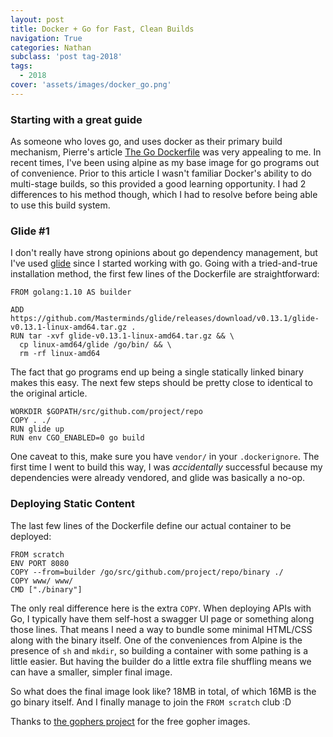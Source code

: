 ```yaml
---
layout: post
title: Docker + Go for Fast, Clean Builds
navigation: True
categories: Nathan
subclass: 'post tag-2018'
tags:
  - 2018
cover: 'assets/images/docker_go.png'
---
```


### Starting with a great guide

As someone who loves go, and uses docker as their primary build mechanism,
Pierre's article [The Go Dockerfile](https://medium.com/@pierreprinetti/the-go-dockerfile-d5d43af9ee3c) was very appealing to me.
In recent times, I've been using alpine as my base image for go programs out of convenience.
Prior to this article I wasn't familiar Docker's ability to do multi-stage builds, so this provided a good learning opportunity.
I had 2 differences to his method though, which I had to resolve before being able to use this build system.

### Glide #1

I don't really have strong opinions about go dependency management,
but I've used [glide](https://github.com/Masterminds/glide) since I started working with go.
Going with a tried-and-true installation method, the first few lines of the Dockerfile are straightforward:

```
FROM golang:1.10 AS builder

ADD https://github.com/Masterminds/glide/releases/download/v0.13.1/glide-v0.13.1-linux-amd64.tar.gz .
RUN tar -xvf glide-v0.13.1-linux-amd64.tar.gz && \
  cp linux-amd64/glide /go/bin/ && \
  rm -rf linux-amd64
```

The fact that go programs end up being a single statically linked binary makes this easy.
The next few steps should be pretty close to identical to the original article.

```
WORKDIR $GOPATH/src/github.com/project/repo
COPY . ./
RUN glide up
RUN env CGO_ENABLED=0 go build
```

One caveat to this, make sure you have `vendor/` in your `.dockerignore`.
The first time I went to build this way, I was _accidentally_ successful because my dependencies were already vendored,
and glide was basically a no-op.

### Deploying Static Content

The last few lines of the Dockerfile define our actual container to be deployed:

```
FROM scratch
ENV PORT 8080
COPY --from=builder /go/src/github.com/project/repo/binary ./
COPY www/ www/
CMD ["./binary"]
```

The only real difference here is the extra `COPY`.
When deploying APIs with Go, I typically have them self-host a swagger UI page or something along those lines.
That means I need a way to bundle some minimal HTML/CSS along with the binary itself.
One of the conveniences from Alpine is the presence of `sh` and `mkdir`,
so building a container with some pathing is a little easier.
But having the builder do a little extra file shuffling means we can have a smaller, simpler final image.

So what does the final image look like?
18MB in total, of which 16MB is the go binary itself.
And I finally manage to join the `FROM scratch` club :D

Thanks to [the gophers project](https://github.com/egonelbre/gophers) for the free gopher images.
